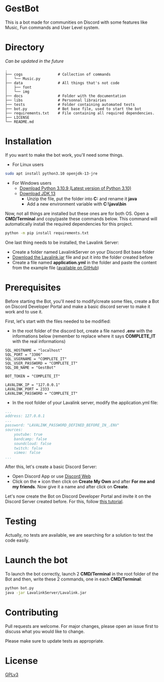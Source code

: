 # GestBot

This is a bot made for communities on Discord with some features like Music, Fun commands and User Level system.

# Directory

*Can be updated in the future*

```
.
├── cogs                # Collection of commands
│   └── Music.py
├── data                # All things that's not code
│   ├── font
│   └── img
├── docs                # Folder with the documentation
├── libs                # Personnal librairies
├── tests               # Folder containing automated tests
├── bot.py              # Bot base file, used to start the bot
├── requirements.txt    # File containing all required dependencies.
├── LICENSE
└── README.md

```
# Installation

If you want to make the bot work, you'll need some things.

- For Linux users
``` bash
sudo apt install python3.10 openjdk-13-jre
```

- For Windows users
    - [Download Python 3.10.9 (Latest version of Python 3.10)](https://www.python.org/ftp/python/3.10.9/python-3.10.9-amd64.exe)
    - [Download JDK 13](https://download.java.net/java/GA/jdk13/5b8a42f3905b406298b72d750b6919f6/33/GPL/openjdk-13_windows-x64_bin.zip)
        - Unzip the file, put the folder into **C:** and rename it **java**
        - Add a new environment variable with **C:\java\bin**

Now, not all things are installed but these ones are for both OS. Open a **CMD/Terminal** and copy/paste these commands below. This command will automatically install the required dependencies for this project.
```bash
python -m pip install requirements.txt
```

One last thing needs to be installed, the Lavalink Server:
- Create a folder named LavalinkServer on your Discord Bot base folder
- [Download the Lavalink.jar](https://github.com/freyacodes/Lavalink/releases/download/3.4/Lavalink.jar) file and put it into the folder created before
- Create a file named **application.yml** in the folder and paste the content from the example file ([available on GitHub](https://github.com/freyacodes/Lavalink/blob/3.4/LavalinkServer/application.yml.example))

# Prerequisites

Before starting the Bot, you'll need to modify/create some files, create a Bot on Discord Developer Portal and make a basic discord server to make it work and to use it.

First, let's start with the files needed to be modified:
- In the root folder of the discord bot, create a file named **.env** with the informations below (remember to replace where it says **COMPLETE_IT** with the real informations)
``` Env
SQL_HOSTNAME = "localhost"
SQL_PORT = "3306"
SQL_USERNAME = "COMPLETE_IT"
SQL_USER_PASSWORD = "COMPLETE_IT"
SQL_DB_NAME = "GestBot"

BOT_TOKEN = "COMPLETE_IT"

LAVALINK_IP = "127.0.0.1"
LAVALINK_PORT = 2333
LAVALINK_PASSWORD = "COMPLETE_IT"
```
- In the root folder of your Lavalink server, modify the application.yml file:
``` yml
...
address: 127.0.0.1
...
password: "LAVALINK_PASSWORD_DEFINED_BEFORE_IN_.ENV"
sources:
    youtube: true
    bandcamp: false
    soundcloud: false
    twitch: false
    vimeo: false
...
```

After this, let's create a basic Discord Server:
- Open Discord App or use [Discord Web](https://discord.com/app)
- Click on the **+** icon then click on **Create My Own** and after **For me and my friends**. Now give it a name and after click on **Create**.

Let's now create the Bot on Discord Developer Portal and invite it on the Discord Server created before. For this, follow [this tutorial](https://docs.pycord.dev/en/stable/discord.html).

# Testing

Actually, no tests are available, we are searching for a solution to test the code easily.

# Launch the bot

To launch the bot correctly, launch 2 **CMD/Terminal** in the root folder of the Bot and then, write these 2 commands, one in each **CMD/Terminal**:
``` bash
python bot.py
java -jar LavalinkServer/Lavalink.jar
```

# Contributing

Pull requests are welcome. For major changes, please open an issue first
to discuss what you would like to change.

Please make sure to update tests as appropriate.

# License

[GPLv3](https://choosealicense.com/licenses/gpl-3.0/)